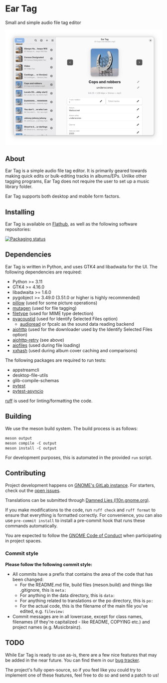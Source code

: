 # Ear Tag

Small and simple audio file tag editor

![Screenshot](data/screenshot-scaled.png)

## About

Ear Tag is a simple audio file tag editor. It is primarily geared towards making quick edits or bulk-editing tracks in albums/EPs. Unlike other tagging programs, Ear Tag does not require the user to set up a music library folder.

Ear Tag supports both desktop and mobile form factors.

## Installing

Ear Tag is available on [Flathub](https://flathub.org/apps/details/app.drey.EarTag), as well as the following software repositories:

[![Packaging status](https://repology.org/badge/vertical-allrepos/eartag.svg)](https://repology.org/project/eartag/versions)

## Dependencies

Ear Tag is written in Python, and uses GTK4 and libadwaita for the UI. The following dependencies are required:

- Python >= 3.11
- GTK4 >= 4.16.0
- libadwaita >= 1.6.0
- pygobject >= 3.49.0 (3.51.0 or higher is highly recommended)
- [pillow](https://pypi.org/project/pillow) (used for some picture operations)
- [mutagen](https://pypi.org/project/mutagen) (used for file tagging)
- [filetype](https://pypi.org/project/filetype) (used for MIME type detection)
- [pyacoustid](https://pypi.org/project/pyacoustid) (used for Identify Selected Files option)
  - [audioread](https://pypi.org/project/audioread/) or fpcalc as the sound data reading backend
- [aiohttp](https://pypi.org/project/aiohttp) (used for the downloader used by the Identify Selected Files option)
- [aiohttp-retry](https://pypi.org/project/aiohttp-retry) (see above)
- [aiofiles](https://pypi.org/project/aiofiles/) (used during file loading)
- [xxhash](https://pypi.org/project/xxhash/) (used during album cover caching and comparisons)

The following packages are required to run tests:

- appstreamcli
- desktop-file-utils
- glib-compile-schemas
- [pytest](https://pypi.org/project/pytest/)
- [pytest-asyncio](https://pypi.org/project/pytest-asyncio/)

[ruff](https://docs.astral.sh/ruff/) is used for linting/formatting the code.

## Building

We use the meson build system. The build process is as follows:

```
meson output
meson compile -C output
meson install -C output
```

For development purposes, this is automated in the provided `run` script.

## Contributing

Project development happens on [GNOME's GitLab instance](https://gitlab.gnome.org/World/eartag). For starters, check out the [open issues](https://gitlab.gnome.org/World/eartag/-/issues).

Translations can be submitted through [Damned Lies (l10n.gnome.org)](https://l10n.gnome.org/module/eartag/).

If you make modifications to the code, run `ruff check` and `ruff format` to ensure that everything is formatted correctly. For convenience, you can also use `pre-commit install` to install a pre-commit hook that runs these commands automatically.

You are expected to follow the [GNOME Code of Conduct](https://wiki.gnome.org/Foundation/CodeOfConduct) when participating in project spaces.

### Commit style

**Please follow the following commit style:**

 - All commits have a prefix that contains the area of the code that has been changed:
   - For the README.md file, build files (meson.build) and things like .gitignore, this is `meta:`
   - For anything in the data directory, this is `data:`
   - For anything related to translations or the po directory, this is `po:`
   - For the actual code, this is the filename of the main file you've edited, e.g. `fileview:`
 - Commit messages are in all lowercase, except for class names, filenames (if they're capitalized - like README, COPYING etc.) and project names (e.g. Musicbrainz).

## TODO

While Ear Tag is ready to use as-is, there are a few nice features that may be added in the near future. You can find them in our [bug tracker](https://gitlab.gnome.org/World/eartag/-/issues/?label_name%5B%5D=feature%20request).

The project's fully open-source, so if you feel like you could try to implement one of these features, feel free to do so and send a patch to us!

